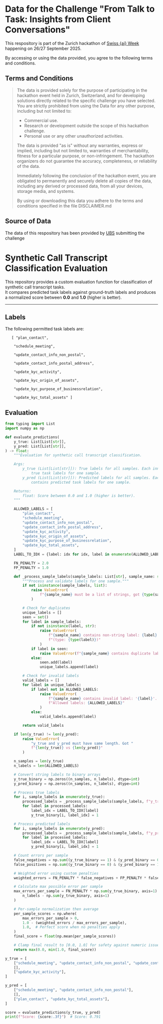 # Data for the Challenge "From Talk to Task: Insights from Client Conversations"
This respository is part of the Zurich hackathon of [Swiss {ai} Week](https://swiss-ai-weeks.ch/) happening on 26/27 September 2025.

By accessing or using the data provided, you agree to the following terms and conditions.

## Terms and Conditions
> The data is provided solely for the purpose of participating in the hackathon event held in Zurich, Switzerland, and for developing solutions directly related to the specific challenge you have selected. You are strictly prohibited from using the Data for any other purpose, including but not limited to:
> - Commercial use.
> - Research or development outside the scope of this hackathon challenge.
> - Personal use or any other unauthorized activities.
>
> The data is provided "as is" without any warranties, express or implied, including but not limited to, warranties of merchantability, fitness for a particular purpose, or non-infringement. The hackathon organizers do not guarantee the accuracy, completeness, or reliability of the data.
>
> Immediately following the conclusion of the hackathon event, you are obligated to permanently and securely delete all copies of the data, including any derived or processed data, from all your devices, storage media, and systems. 
>
> By using or downloading this data you adhere to the terms and conditions specified in the file DISCLAIMER.md
## Source of Data
The data of this respository has been provided by [UBS](https://www.ubs.com/) submitting the challenge

# Synthetic Call Transcript Classification Evaluation

This repository provides a custom evaluation function for classification of synthetic call transcript tasks.  
It compares predicted task labels against ground-truth labels and produces a normalized score between **0.0** and **1.0** (higher is better).  

---

## Labels

The following permitted task labels are:


  

       [ "plan_contact",

        "schedule_meeting",

        "update_contact_info_non_postal",

        "update_contact_info_postal_address",

        "update_kyc_activity",

        "update_kyc_origin_of_assets",

        "update_kyc_purpose_of_businessrelation",

        "update_kyc_total_assets" ]

## Evaluation
```python
from typing import List
import numpy as np

def evaluate_predictions(
    y_true: List[List[str]],
    y_pred: List[List[str]],
) -> float:
    """Evaluation for synthetic call transcript classification.

    Args:
        y_true (List[List[str]]): True labels for all samples. Each inner list contains
            true task labels for one sample.
        y_pred (List[List[str]]): Predicted labels for all samples. Each inner list
            contains predicted task labels for one sample.

    Returns:
        float: Score between 0.0 and 1.0 (higher is better).
    """

    ALLOWED_LABELS = [
        "plan_contact",
        "schedule_meeting",
        "update_contact_info_non_postal",
        "update_contact_info_postal_address",
        "update_kyc_activity",
        "update_kyc_origin_of_assets",
        "update_kyc_purpose_of_businessrelation",
        "update_kyc_total_assets",
    ]
    LABEL_TO_IDX = {label: idx for idx, label in enumerate(ALLOWED_LABELS)}

    FN_PENALTY = 2.0
    FP_PENALTY = 1.0

    def _process_sample_labels(sample_labels: List[str], sample_name: str) -> List[str]:
        """Process and validate labels for one sample."""
        if not isinstance(sample_labels, list):
            raise ValueError(
                f"{sample_name} must be a list of strings, got {type(sample_labels)}"
            )

        # Check for duplicates
        unique_labels = []
        seen = set()
        for label in sample_labels:
            if not isinstance(label, str):
                raise ValueError(
                    f"{sample_name} contains non-string label: {label} "
                    f"(type: {type(label)})"
                )
            if label in seen:
                raise ValueError(f"{sample_name} contains duplicate label: '{label}'")
            else:
                seen.add(label)
                unique_labels.append(label)

        # Check for invalid labels
        valid_labels = []
        for label in unique_labels:
            if label not in ALLOWED_LABELS:
                raise ValueError(
                    f"{sample_name} contains invalid label: '{label}'. "
                    f"Allowed labels: {ALLOWED_LABELS}"
                )
            else:
                valid_labels.append(label)

        return valid_labels

    if len(y_true) != len(y_pred):
        raise ValueError(
            "y_true and y_pred must have same length. Got "
            f"{len(y_true)} vs {len(y_pred)}"
        )

    n_samples = len(y_true)
    n_labels = len(ALLOWED_LABELS)

    # Convert string labels to binary arrays
    y_true_binary = np.zeros((n_samples, n_labels), dtype=int)
    y_pred_binary = np.zeros((n_samples, n_labels), dtype=int)

    # Process true labels
    for i, sample_labels in enumerate(y_true):
        processed_labels = _process_sample_labels(sample_labels, f"y_true[{i}]")
        for label in processed_labels:
            label_idx = LABEL_TO_IDX[label]
            y_true_binary[i, label_idx] = 1

    # Process predicted labels
    for i, sample_labels in enumerate(y_pred):
        processed_labels = _process_sample_labels(sample_labels, f"y_pred[{i}]")
        for label in processed_labels:
            label_idx = LABEL_TO_IDX[label]
            y_pred_binary[i, label_idx] = 1

    # Count errors per sample
    false_negatives = np.sum((y_true_binary == 1) & (y_pred_binary == 0), axis=1)
    false_positives = np.sum((y_true_binary == 0) & (y_pred_binary == 1), axis=1)

    # Weighted error using custom penalties
    weighted_errors = FN_PENALTY * false_negatives + FP_PENALTY * false_positives

    # Calculate max possible error per sample
    max_errors_per_sample = FN_PENALTY * np.sum(y_true_binary, axis=1) + FP_PENALTY * (
        n_labels - np.sum(y_true_binary, axis=1)
    )

    # Per-sample normalization then average
    per_sample_scores = np.where(
        max_errors_per_sample > 0,
        1.0 - (weighted_errors / max_errors_per_sample),
        1.0,  # Perfect score when no penalties apply
    )
    final_score = float(np.mean(per_sample_scores))

    # Clamp final result to [0.0, 1.0] for safety against numeric issues
    return max(0.0, min(1.0, final_score))

y_true = [
    ["schedule_meeting", "update_contact_info_non_postal", "update_contact_info_postal_address"],
    [],
    ["update_kyc_activity"],
]

y_pred = [
    ["schedule_meeting", "update_contact_info_non_postal"],
    [],
    ["plan_contact", "update_kyc_total_assets"],
]

score = evaluate_predictions(y_true, y_pred)
print(f"Score: {score:.3f}")  # Score: 0.791
